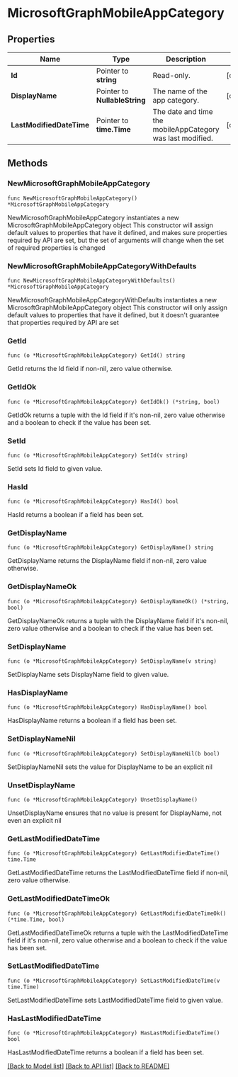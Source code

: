 # MicrosoftGraphMobileAppCategory

## Properties

Name | Type | Description | Notes
------------ | ------------- | ------------- | -------------
**Id** | Pointer to **string** | Read-only. | [optional] 
**DisplayName** | Pointer to **NullableString** | The name of the app category. | [optional] 
**LastModifiedDateTime** | Pointer to **time.Time** | The date and time the mobileAppCategory was last modified. | [optional] 

## Methods

### NewMicrosoftGraphMobileAppCategory

`func NewMicrosoftGraphMobileAppCategory() *MicrosoftGraphMobileAppCategory`

NewMicrosoftGraphMobileAppCategory instantiates a new MicrosoftGraphMobileAppCategory object
This constructor will assign default values to properties that have it defined,
and makes sure properties required by API are set, but the set of arguments
will change when the set of required properties is changed

### NewMicrosoftGraphMobileAppCategoryWithDefaults

`func NewMicrosoftGraphMobileAppCategoryWithDefaults() *MicrosoftGraphMobileAppCategory`

NewMicrosoftGraphMobileAppCategoryWithDefaults instantiates a new MicrosoftGraphMobileAppCategory object
This constructor will only assign default values to properties that have it defined,
but it doesn't guarantee that properties required by API are set

### GetId

`func (o *MicrosoftGraphMobileAppCategory) GetId() string`

GetId returns the Id field if non-nil, zero value otherwise.

### GetIdOk

`func (o *MicrosoftGraphMobileAppCategory) GetIdOk() (*string, bool)`

GetIdOk returns a tuple with the Id field if it's non-nil, zero value otherwise
and a boolean to check if the value has been set.

### SetId

`func (o *MicrosoftGraphMobileAppCategory) SetId(v string)`

SetId sets Id field to given value.

### HasId

`func (o *MicrosoftGraphMobileAppCategory) HasId() bool`

HasId returns a boolean if a field has been set.

### GetDisplayName

`func (o *MicrosoftGraphMobileAppCategory) GetDisplayName() string`

GetDisplayName returns the DisplayName field if non-nil, zero value otherwise.

### GetDisplayNameOk

`func (o *MicrosoftGraphMobileAppCategory) GetDisplayNameOk() (*string, bool)`

GetDisplayNameOk returns a tuple with the DisplayName field if it's non-nil, zero value otherwise
and a boolean to check if the value has been set.

### SetDisplayName

`func (o *MicrosoftGraphMobileAppCategory) SetDisplayName(v string)`

SetDisplayName sets DisplayName field to given value.

### HasDisplayName

`func (o *MicrosoftGraphMobileAppCategory) HasDisplayName() bool`

HasDisplayName returns a boolean if a field has been set.

### SetDisplayNameNil

`func (o *MicrosoftGraphMobileAppCategory) SetDisplayNameNil(b bool)`

 SetDisplayNameNil sets the value for DisplayName to be an explicit nil

### UnsetDisplayName
`func (o *MicrosoftGraphMobileAppCategory) UnsetDisplayName()`

UnsetDisplayName ensures that no value is present for DisplayName, not even an explicit nil
### GetLastModifiedDateTime

`func (o *MicrosoftGraphMobileAppCategory) GetLastModifiedDateTime() time.Time`

GetLastModifiedDateTime returns the LastModifiedDateTime field if non-nil, zero value otherwise.

### GetLastModifiedDateTimeOk

`func (o *MicrosoftGraphMobileAppCategory) GetLastModifiedDateTimeOk() (*time.Time, bool)`

GetLastModifiedDateTimeOk returns a tuple with the LastModifiedDateTime field if it's non-nil, zero value otherwise
and a boolean to check if the value has been set.

### SetLastModifiedDateTime

`func (o *MicrosoftGraphMobileAppCategory) SetLastModifiedDateTime(v time.Time)`

SetLastModifiedDateTime sets LastModifiedDateTime field to given value.

### HasLastModifiedDateTime

`func (o *MicrosoftGraphMobileAppCategory) HasLastModifiedDateTime() bool`

HasLastModifiedDateTime returns a boolean if a field has been set.


[[Back to Model list]](../README.md#documentation-for-models) [[Back to API list]](../README.md#documentation-for-api-endpoints) [[Back to README]](../README.md)


